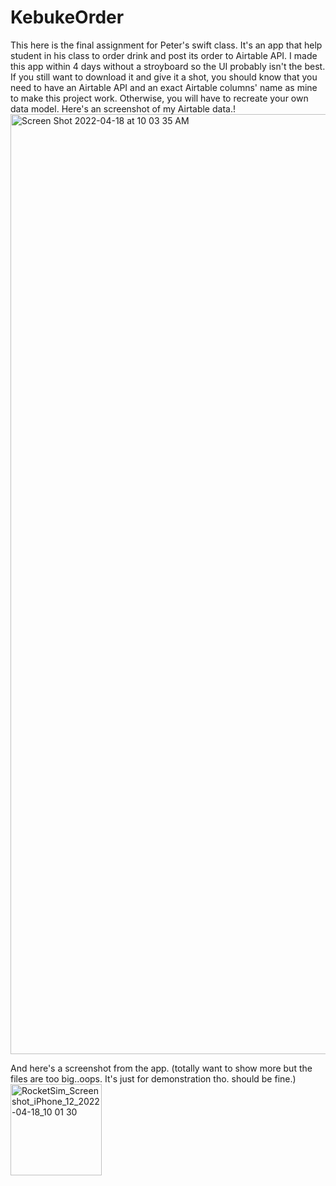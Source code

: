 # KebukeOrder

This here is the final assignment for Peter's swift class. It's an app that help student in his class to order drink and post its order to Airtable API.
I made this app within 4 days without a stroyboard so the UI probably isn't the best. If you still want to download it and give it a shot, you should know that you need to have an Airtable API and an exact Airtable columns' name as mine to make this project work.
Otherwise, you will have to recreate your own data model. Here's an screenshot of my Airtable data.!
<img width="1504" alt="Screen Shot 2022-04-18 at 10 03 35 AM" src="https://user-images.githubusercontent.com/51900885/163743223-ce5d7a0b-f8c6-41f1-93b1-2362b5de39e0.png">


And here's a screenshot from the app. (totally want to show more but the files are too big..oops. It's just for demonstration tho. should be fine.)
<img width="146" alt="RocketSim_Screenshot_iPhone_12_2022-04-18_10 01 30" src="https://user-images.githubusercontent.com/51900885/163743162-d08dde70-51ab-48a6-a923-470a992ff361.png">
